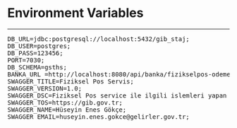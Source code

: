 
# Environment Variables
---------------------------

<pre>
DB_URL=jdbc:postgresql://localhost:5432/gib_staj;
DB_USER=postgres;
DB_PASS=123456;
PORT=7030;
DB_SCHEMA=gsths;
BANKA_URL =http://localhost:8080/api/banka/fizikselpos-odeme;
SWAGGER_TITLE=Fiziksel Pos Servis;
SWAGGER_VERSION=1.0;
SWAGGER_DSC=Fiziksel Pos service ile ilgili islemleri yapan servistir;
SWAGGER_TOS=https://gib.gov.tr;
SWAGGER_NAME=Hüseyin Enes Gökçe;
SWAGGER_EMAIL=huseyin.enes.gokce@gelirler.gov.tr;
</pre>